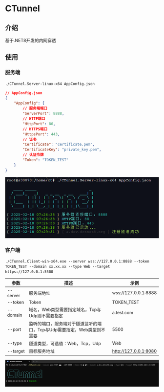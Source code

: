 # CTunnel

## 介绍

基于.NET8开发的内网穿透

## 使用

### 服务端

`./CTunnel.Server-linux-x64 AppConfig.json`

```json
// AppConfig.json
{
    "AppConfig": {
        // 服务端端口
        "ServerPort": 8888,
        // HTTP端口
        "HttpPort": 80,
        // HTTPS端口
        "HttpsPort": 443,
        // 证书
        "Certificate": "certificate.pem",
        "CertificateKey": "private_key.pem",
        // 认证令牌
        "Token": "TOKEN_TEST"
    }
}
```

![2025_02_18_15_31_49.png](./2025_02_18_15_31_49.png)

### 客户端

`./CTunnel.Client-win-x64.exe --server wss://127.0.0.1:8888 --token TOKEN_TEST --domain xx.xx.xx --type Web --target https://127.0.0.1:5500`

|参数|描述|示例|
|--|--|--|
|--server|服务端地址|wss://127.0.0.1:8888|
|--token|Token|TOKEN_TEST|
|--domain|域名，Web类型需要指定域名，Tcp与Udp则不需要指定|a.test.com|
|--port|监听的端口，服务端对于隧道监听的端口，Tcp与Udp需要指定，Web类型则不需要|5500|
|--type|隧道类型，可选值：Web，Tcp，Udp|Web|
|--target|目标服务地址|http://127.0.0.1:8080|

![2025_02_18_15_34_15.png](./2025_02_18_15_34_15.png)
